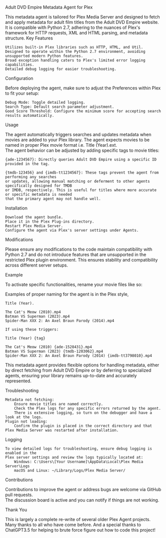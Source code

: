 Adult DVD Empire Metadata Agent for Plex

This metadata agent is tailored for Plex Media Server and designed to fetch and apply metadata for adult film titles from the Adult DVD Empire website. It is compatible with Python 2.7, adhering to the nuances of Plex's framework for HTTP requests, XML and HTML parsing, and metadata structure.
Key Features

    Utilizes built-in Plex libraries such as HTTP, HTML, and Util.
    Designed to operate within the Python 2.7 environment, avoiding unsupported modern Python features.
    Broad exception handling caters to Plex's limited error logging capabilities.
    Detailed debug logging for easier troubleshooting.

Configuration

Before deploying the agent, make sure to adjust the Preferences within Plex to fit your setup:

    Debug Mode: Toggle detailed logging.
    Search Type: Default search parameter adjustment.
    Good Score Threshold: Configure the minimum score for accepting search results automatically.

Usage

The agent automatically triggers searches and updates metadata when movies are added to your Plex 
library. The agent expects movies to be named in proper Plex movie format i.e. Title (Year).ext.  
The agent behavior can be adjusted by adding specific tags to movie titles:

    {ade-1234567}: Directly queries Adult DVD Empire using a specific ID provided in the tag.
    
    {tmdb-123456} and {imdb-tt1234567}: These tags prevent the agent from performing any searches 
    or updates, allowing manual matching or deferment to other agents specifically designed for TMDB 
    or IMDB, respectively. This is useful for titles where more accurate or specific metadata is needed 
    that the primary agent may not handle well.


Installation

    Download the agent bundle.
    Place it in the Plex Plug-ins directory.
    Restart Plex Media Server.
    Configure the agent via Plex's server settings under Agents.

Modifications

Please ensure any modifications to the code maintain compatibility with Python 2.7 
and do not introduce features that are unsupported in the restricted Plex plugin environment. 
This ensures stability and compatibility across different server setups.

Example

To activate specific functionalities, rename your movie files like so:

Examples of proper naming for the agent is in the Plex style, 
    
    Title (Year). 

    The Cat's Meow (2010).mp4
    Batman VS Superman (2023).mp4
    Spider-Man XXX 2: An Axel Braun Parody (2014).mp4
    
    If using these triggers:
    
    Title (Year) {tag}
   
    The Cat's Meow (2010) {ade-1528431}.mp4
    Batman VS Superman (2023) {tmdb-1203062}.mp4
    Spider-Man XXX 2: An Axel Braun Parody (2014) {imdb-tt3798010}.mp4


This metadata agent provides flexible options for handling metadata, either by direct 
fetching from Adult DVD Empire or by deferring to specialized agents, ensuring your 
library remains up-to-date and accurately represented.

Troubleshooting

    Metadata not fetching:
        Ensure movie titles are named correctly.
        Check the Plex logs for any specific errors returned by the agent.
        There is extensive logging, so turn on the debugger and have a look at the logs.
    Plugin not loading:
        Confirm the plugin is placed in the correct directory and that Plex Media Server was restarted after installation.

Logging

    To view detailed logs for troubleshooting, ensure debug logging is enabled in the 
    Plex server settings and review the logs typically located at:
        Windows: C:\Users\[Your Username]\AppData\Local\Plex Media Server\Logs
        macOS and Linux: ~/Library/Logs/Plex Media Server/

Contributions

Contributions to improve the agent or address bugs are welcome via GitHub pull requests.  
The discussion board is active and you can notify if things are not working.

Thank You

This is largely a complete re-write of several older Plex Agent projects.  Many thanks to all who have come before.
And a special thanks to ChatGPT3.5 for helping to brute force figure out how to code this project!

